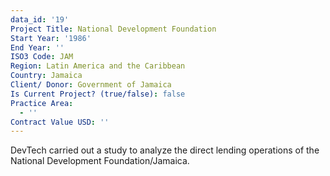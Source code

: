 ```yaml
---
data_id: '19'
Project Title: National Development Foundation
Start Year: '1986'
End Year: ''
ISO3 Code: JAM
Region: Latin America and the Caribbean
Country: Jamaica
Client/ Donor: Government of Jamaica
Is Current Project? (true/false): false
Practice Area:
  - ''
Contract Value USD: ''
---
```

DevTech carried out a study to analyze the direct lending operations of the National Development Foundation/Jamaica.